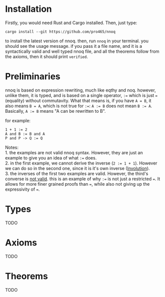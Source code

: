 # Installation
Firstly, you would need Rust and Cargo installed.
Then, just type:
```shell
cargo install --git https://github.com/pro465/nnoq
```
to install the latest version of nnoq.
then, run `nnoq` in your terminal. you should see the usage message. if you pass it a file name, and it is a syntactically valid and well typed nnoq file, and all the theorems follow from the axioms, then it should print `verified`.

# Preliminaries
nnoq is based on expression rewriting, much like eqthy and noq. however, unlike them, it is typed, and is based on a single operator, `:=` which is just `=` (equality) without commutavity.
What that means is, if you have `A = B`, it also means `B = A`, which is not true for `:=`: `A := B` does not mean `B := A`. Basically, `A := B` means "A can be rewritten to B".

for example: 
```
1 + 1 := 2
A and B := B and A
P and P -> Q := Q
```

Notes:   
    1. the examples are not valid nnoq syntax. However, they are just an example to give you an idea of what `:=` does.  
    2. in the first example, we cannot derive the inverse (`2 := 1 + 1`). However we can do so in the second one, since it is it's own inverse ([Involution](https://en.wikipedia.org/wiki/Involution_(mathematics))).   
    3. the inverses of the first two examples are valid. However, the third's converse is [not valid](https://github.com/catseye/Eqthy/issues/4). this is an example of why `:=` is not just a restricted `=`. It allows for more finer grained proofs than `=`, while also not giving up the expressivity of `=`.   
    
# Types
TODO
# Axioms
TODO
# Theorems
TODO
